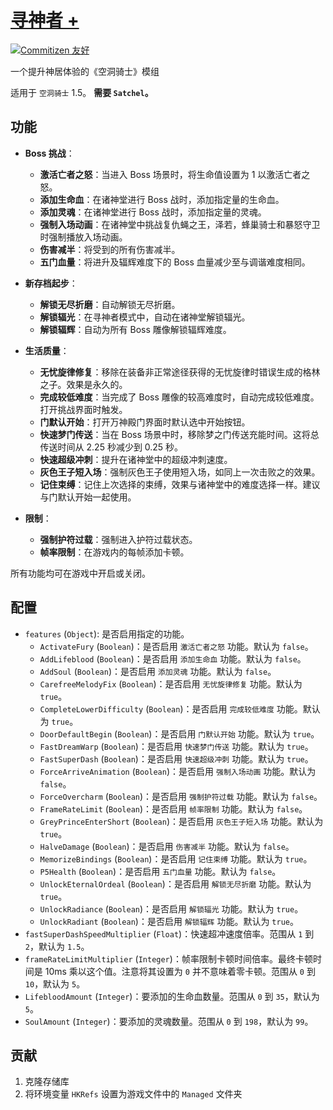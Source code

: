# [寻神者 +](https://github.com/Clazex/HollowKnight.GodSeekerPlus)

[![Commitizen 友好](https://img.shields.io/badge/commitizen-友好-brightgreen.svg)](http://commitizen.github.io/cz-cli/)

一个提升神居体验的《空洞骑士》模组

适用于 `空洞骑士` 1.5。
**需要 `Satchel`。**

## 功能

- **Boss 挑战**：
  + **激活亡者之怒**：当进入 Boss 场景时，将生命值设置为 1 以激活亡者之怒。
  + **添加生命血**：在诸神堂进行 Boss 战时，添加指定量的生命血。
  + **添加灵魂**：在诸神堂进行 Boss 战时，添加指定量的灵魂。
  + **强制入场动画**：在诸神堂中挑战复仇蝇之王，泽若，蜂巢骑士和暴怒守卫时强制播放入场动画。
  + **伤害减半**：将受到的所有伤害减半。
  + **五门血量**：将进升及辐辉难度下的 Boss 血量减少至与调谐难度相同。

- **新存档起步**：
  + **解锁无尽折磨**：自动解锁无尽折磨。
  + **解锁辐光**：在寻神者模式中，自动在诸神堂解锁辐光。
  + **解锁辐辉**：自动为所有 Boss 雕像解锁辐辉难度。

- **生活质量**：
  + **无忧旋律修复**：移除在装备非正常途径获得的无忧旋律时错误生成的格林之子。效果是永久的。
  + **完成较低难度**：当完成了 Boss 雕像的较高难度时，自动完成较低难度。打开挑战界面时触发。
  + **门默认开始**：打开万神殿门界面时默认选中开始按钮。
  + **快速梦门传送**：当在 Boss 场景中时，移除梦之门传送充能时间。这将总传送时间从 2.25 秒减少到 0.25 秒。
  + **快速超级冲刺**：提升在诸神堂中的超级冲刺速度。
  + **灰色王子短入场**：强制灰色王子使用短入场，如同上一次击败之的效果。
  + **记住束缚**：记住上次选择的束缚，效果与诸神堂中的难度选择一样。建议与门默认开始一起使用。

- **限制**：
  + **强制护符过载**：强制进入护符过载状态。
  + **帧率限制**：在游戏内的每帧添加卡顿。

所有功能均可在游戏中开启或关闭。

## 配置

- `features` (`Object`): 是否启用指定的功能。
  + `ActivateFury` (`Boolean`)：是否启用 `激活亡者之怒` 功能。默认为 `false`。
  + `AddLifeblood` (`Boolean`)：是否启用 `添加生命血` 功能。默认为 `false`。
  + `AddSoul` (`Boolean`)：是否启用 `添加灵魂` 功能。默认为 `false`。
  + `CarefreeMelodyFix` (`Boolean`)：是否启用 `无忧旋律修复` 功能。默认为 `true`。
  + `CompleteLowerDifficulty` (`Boolean`)：是否启用 `完成较低难度` 功能。默认为 `true`。
  + `DoorDefaultBegin` (`Boolean`)：是否启用 `门默认开始` 功能。默认为 `true`。
  + `FastDreamWarp` (`Boolean`)：是否启用 `快速梦门传送` 功能。默认为 `true`。
  + `FastSuperDash` (`Boolean`)：是否启用 `快速超级冲刺` 功能。默认为 `true`。
  + `ForceArriveAnimation` (`Boolean`)：是否启用 `强制入场动画` 功能。默认为 `false`。
  + `ForceOvercharm` (`Boolean`)：是否启用 `强制护符过载` 功能。默认为 `false`。
  + `FrameRateLimit` (`Boolean`)：是否启用 `帧率限制` 功能。默认为 `false`。
  + `GreyPrinceEnterShort` (`Boolean`)：是否启用 `灰色王子短入场` 功能。默认为 `true`。
  + `HalveDamage` (`Boolean`)：是否启用 `伤害减半` 功能。默认为 `false`。
  + `MemorizeBindings` (`Boolean`)：是否启用 `记住束缚` 功能。默认为 `true`。
  + `P5Health` (`Boolean`)：是否启用 `五门血量` 功能。默认为 `false`。
  + `UnlockEternalOrdeal` (`Boolean`)：是否启用 `解锁无尽折磨` 功能。默认为 `true`。
  + `UnlockRadiance` (`Boolean`)：是否启用 `解锁辐光` 功能。默认为 `true`。
  + `UnlockRadiant` (`Boolean`)：是否启用 `解锁辐辉` 功能。默认为 `true`。
- `fastSuperDashSpeedMultiplier` (`Float`)：快速超冲速度倍率。范围从 `1` 到 `2`，默认为 `1.5`。
- `frameRateLimitMultiplier` (`Integer`)：帧率限制卡顿时间倍率。最终卡顿时间是 10ms 乘以这个值。注意将其设置为 `0` 并不意味着零卡顿。范围从 `0` 到 `10`，默认为 `5`。
- `LifebloodAmount` (`Integer`)：要添加的生命血数量。范围从 `0` 到 `35`，默认为 `5`。
- `SoulAmount` (`Integer`)：要添加的灵魂数量。范围从 `0` 到 `198`，默认为 `99`。

## 贡献

1. 克隆存储库
2. 将环境变量 `HKRefs` 设置为游戏文件中的 `Managed` 文件夹

